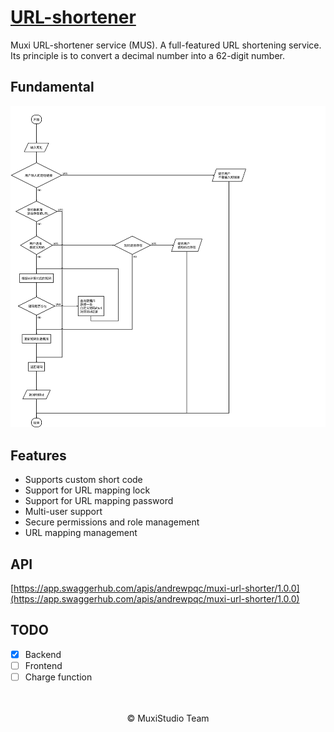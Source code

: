 # [URL-shortener](https://github.com/Muxi-Studio/URL-shortener)
Muxi URL-shortener service (MUS). A full-featured URL shortening service. 
Its principle is to convert a decimal number into a 62-digit number.

## Fundamental
![](/images/index.svg)

## Features
- Supports custom short code
- Support for URL mapping lock
- Support for URL mapping password
- Multi-user support
- Secure permissions and role management
- URL mapping management


## API
[https://app.swaggerhub.com/apis/andrewpqc/muxi-url-shorter/1.0.0](https://app.swaggerhub.com/apis/andrewpqc/muxi-url-shorter/1.0.0)

## TODO
- [x] Backend
- [ ] Frontend
- [ ] Charge function

<br>
<br>
<center>&copy; MuxiStudio Team</center>